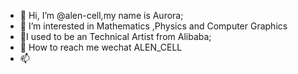 - 👋 Hi, I’m @alen-cell,my name is Aurora;
- 👀 I’m interested in Mathematics ,Physics and Computer Graphics
- 🌱I used to be an Technical Artist from Alibaba;
- 💞️ How to reach me wechat ALEN_CELL
- 📫 

<!---
alen-cell/alen-cell is a ✨ special ✨ repository because its `README.md` (this file) appears on your GitHub profile.
You can click the Preview link to take a look at your changes.
--->

